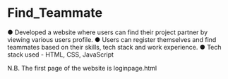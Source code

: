 # Find_Teammate
● Developed a website where users can find their project partner by viewing various users profile. 
●  Users can register themselves and find teammates based on their skills, tech stack and  work experience.
● Tech stack used -  HTML, CSS, JavaScript
 

N.B. The first page of the website is loginpage.html
